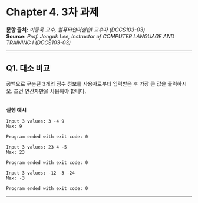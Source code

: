 # Chapter 4. 3차 과제

**문항 출처:** *이종욱 교수, 컴퓨터언어실습Ⅰ 교수자 (DCCS103-03)* <br>
**Source:** *Prof. Jonguk&nbsp;Lee, Instructor of COMPUTER LANGUAGE AND TRAINING Ⅰ (DCCS103-03)*

---

## Q1. 대소 비교

공백으로 구분된 3개의 정수 정보를 사용자로부터 입력받은 후 가장 큰 값을 출력하시오. 조건 연산자만을 사용해야 합니다.


<br>**실행 예시**

```text
Input 3 values: 3 -4 9
Max: 9

Program ended with exit code: 0
```

```text
Input 3 values: 23 4 -5
Max: 23

Program ended with exit code: 0
```

```text
Input 3 values: -12 -3 -24
Max: -3

Program ended with exit code: 0
```



---
